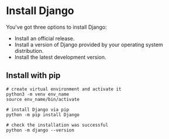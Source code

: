 # Install Django

You've got three options to install Django:

- Install an official release.
- Install a version of Django provided by your operating system distribution.
- Install the latest development version.

## Install with pip

```shell
# create virtual environment and activate it
python3 -m venv env_name
source env_name/bin/activate

# install Django via pip
python -m pip install Django

# check the installation was successful
python -m django --version
```